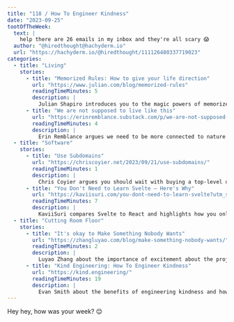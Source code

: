 ```yaml
---
title: "118 / How To Engineer Kindness"
date: "2023-09-25"
tootOfTheWeek:
  text: |
    help there are 26 emails in my inbox and they're all scary 😱
  author: "@hiredthought@hachyderm.io"
  url: "https://hachyderm.io/@hiredthought/111126480337719023"
categories:
  - title: "Living"
    stories:
      - title: "Memorized Rules: How to give your life direction"
        url: "https://www.julian.com/blog/memorized-rules"
        readingTimeMinutes: 5
        description: |
          Julian Shapiro introduces you to the magic powers of memorized rules to guide your everyday decisions (with examples).
      - title: "We are not supposed to live like this"
        url: "https://erinremblance.substack.com/p/we-are-not-supposed-to-live-like"
        readingTimeMinutes: 4
        description: |
          Erin Remblance argues we need to be more connected to nature and the people around you for our mental health.
  - title: "Software"
    stories:
      - title: "Use Subdomains"
        url: "https://chriscoyier.net/2023/09/21/use-subdomains/"
        readingTimeMinutes: 1
        description: |
          Chris Coyier argues you should wait with buying a top-level domain for your side-project and instead use subdomains at the start. _Thanks, Jan!_
      - title: "You Don't Need to Learn Svelte – Here's Why"
        url: "https://kaviisuri.com/you-dont-need-to-learn-svelte?utm_source=tldrwebdev"
        readingTimeMinutes: 7
        description: |
          KaviiSuri compares Svelte to React and highlights how you only need native JavaScript knowledge.
  - title: "Cutting Room Floor"
    stories:
      - title: "It's okay to Make Something Nobody Wants"
        url: "https://zhangluyao.com/blog/make-something-nobody-wants/"
        readingTimeMinutes: 2
        description: |
          Luyao Zhang about the importance of excitement about the project you're building.
      - title: "Kind Engineering: How To Engineer Kindness"
        url: "https://kind.engineering/"
        readingTimeMinutes: 19
        description: |
          Evan Smith about the benefits of engineering kindness and how do so.
---
```


Hey hey, how was your week? 😌
